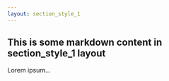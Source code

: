 ```yaml
---
layout: section_style_1
---
```

## This is some markdown content in section_style_1 layout
Lorem ipsum...

